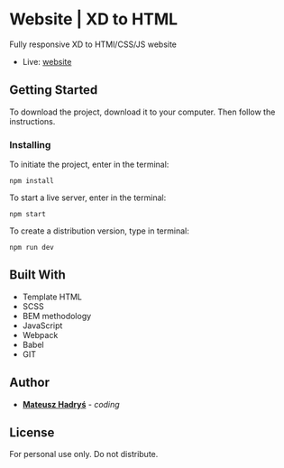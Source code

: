 # Website | XD to HTML

Fully responsive XD to HTMl/CSS/JS website

-   Live: [website](https://first-page-hadrysm.netlify.app/)

## Getting Started

To download the project, download it to your computer. Then follow the instructions.

### Installing

To initiate the project, enter in the terminal:

```
npm install
```

To start a live server, enter in the terminal:

```
npm start
```

To create a distribution version, type in terminal:

```
npm run dev
```

## Built With

-   Template HTML
-   SCSS
-   BEM methodology
-   JavaScript
-   Webpack
-   Babel
-   GIT

## Author

-   **[Mateusz Hadryś](https://github.com/hadrysm)** - _coding_

## License

For personal use only. Do not distribute.
